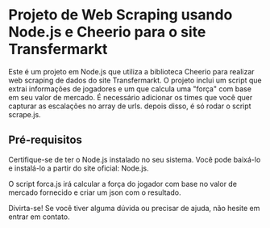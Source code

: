 # Projeto de Web Scraping usando Node.js e Cheerio para o site Transfermarkt 

Este é um projeto em Node.js que utiliza a biblioteca Cheerio para realizar web scraping de dados do site Transfermarkt. O projeto inclui um script que extrai informações de jogadores e um que calcula uma "força" com base em seu valor de mercado.
É necessário adicionar os times que você quer capturar as escalações no array de urls. depois disso, é só rodar o script scrape.js. 

## Pré-requisitos

Certifique-se de ter o Node.js instalado no seu sistema. Você pode baixá-lo e instalá-lo a partir do site oficial: Node.js.

O script forca.js irá calcular a força do jogador com base no valor de mercado fornecido e criar um json com o resultado.

Divirta-se! Se você tiver alguma dúvida ou precisar de ajuda, não hesite em entrar em contato.
